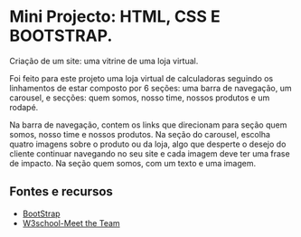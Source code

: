 
# Mini Projecto: HTML, CSS E BOOTSTRAP.

Criação de um site: uma vitrine de uma loja virtual. 

Foi feito para este projeto uma loja virtual de calculadoras seguindo os linhamentos de estar composto por 6 seções: uma barra de navegação, um carousel, e secções: quem somos, nosso time, nossos produtos e um rodapé.

Na barra de navegação, contem os links que direcionam para
seção quem somos, nosso time e nossos produtos. Na seção do carousel, escolha quatro imagens sobre o
produto ou da loja, algo que desperte o desejo do cliente continuar navegando no seu site e cada imagem
deve ter uma frase de impacto. Na seção quem somos, com um texto e uma imagem.


## Fontes e recursos

 - [BootStrap](https://www.bootstrapcdn.com/)
 - [W3school-Meet the Team](https://www.w3schools.com/howto/howto_css_team.asp/)

